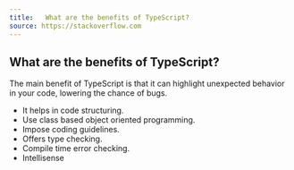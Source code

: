 ```yaml
---
title:   What are the benefits of TypeScript?
source: https://stackoverflow.com
---
```

## What are the benefits of TypeScript?

The main benefit of TypeScript is that it can highlight unexpected behavior in your code, lowering the chance of bugs.

- It helps in code structuring.
- Use class based object oriented programming.
- Impose coding guidelines.
- Offers type checking.
- Compile time error checking.
- Intellisense
